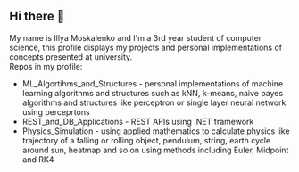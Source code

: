 ## Hi there 👋
My name is Illya Moskalenko and I'm a 3rd year student of computer science, this profile displays my projects and personal implementations of concepts presented at university.  
Repos in my profile:
+ ML_Algortihms_and_Structures - personal implementations of machine learning algorithms and structures such as kNN, k-means, naive bayes algorithms and structures like perceptron or single layer neural network using perceprtons
+ REST_and_DB_Applications - REST APIs using .NET framework
+ Physics_Simulation - using applied mathematics to calculate physics like trajectory of a falling or rolling object, pendulum, string, earth cycle around sun, heatmap and so on using methods including Euler, Midpoint and RK4
